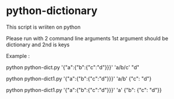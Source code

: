 # python-dictionary

This script is wriiten on python 

Please run with 2 command line arguments 1st argument should be dictionary and 2nd is keys

Example :

python python-dict.py '{"a":{"b":{"c":"d"}}}' 'a/b/c'
"d"

python python-dict1.py '{"a":{"b":{"c":"d"}}}' 'a/b'
{"c": "d"}

python python-dict1.py '{"a":{"b":{"c":"d"}}}' 'a'
{"b": {"c": "d"}}

